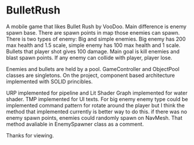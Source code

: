 # BulletRush
  A mobile game that likes Bullet Rush by VooDoo. Main difference is enemy spawn base. There are spawn points in map those enemies can spawn. There is two types of enemy: Big and simple enemies. Big enemy has 200 max health and 1.5 scale, simple enemy has 100 max health and 1 scale. Bullets that player shot gives 100 damage. Main goal is kill enemies and blast spawn points. If any enemy can collide with player, player lose.   
 
 Enemies and bullets are held by a pool. GameController and ObjectPool classes are singletons. On the project, component based architecture implemented with SOLID princibles.
  
  URP implemented for pipeline and Lit Shader Graph implemented for water shader. TMP implemented for UI texts. For big enemy enemy type could be implemented command pattern for rotate around the player but I think the method that implemented currently is better way to do this. if there was no enemy spawn points, enemies could randomly spawn on NavMesh. That method avaliable in EnemySpawner class as a comment.
  
  Thanks for viewing.
